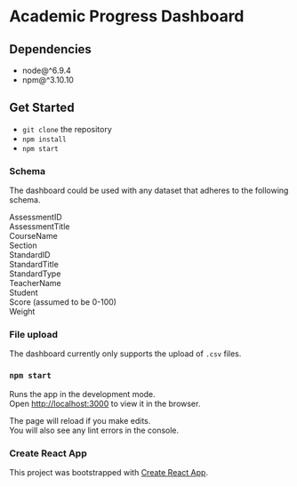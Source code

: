 # Academic Progress Dashboard

## Dependencies
- node@^6.9.4
- npm@^3.10.10

## Get Started
- `git clone` the repository
- `npm install`
- `npm start`

### Schema
The dashboard could be used with any dataset that adheres to the following schema.

AssessmentID  
AssessmentTitle  
CourseName  
Section  
StandardID  
StandardTitle  
StandardType  
TeacherName  
Student  
Score (assumed to be 0-100)  
Weight  

### File upload

The dashboard currently only supports the upload of `.csv` files.

### `npm start`

Runs the app in the development mode.<br>
Open [http://localhost:3000](http://localhost:3000) to view it in the browser.

The page will reload if you make edits.<br>
You will also see any lint errors in the console.

### Create React App
This project was bootstrapped with [Create React App](https://github.com/facebookincubator/create-react-app).
